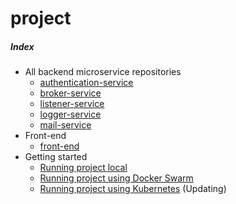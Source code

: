 # project

##### Index

- All backend microservice repositories
  - [authentication-service](https://github.com/ericdaniel6166/authentication-service)
  - [broker-service](https://github.com/ericdaniel6166/broker-service)
  - [listener-service](https://github.com/ericdaniel6166/listener-service)
  - [logger-service](https://github.com/ericdaniel6166/logger-service)
  - [mail-service](https://github.com/ericdaniel6166/mail-service)
- Front-end
  - [front-end](https://github.com/ericdaniel6166/front-end)
- Getting started
  - [Running project local](/docs/md/local.md)
  - [Running project using Docker Swarm](/docs/md/docker_swarm.md)
  - [Running project using Kubernetes](/docs/md/kubernetes.md) (Updating)
